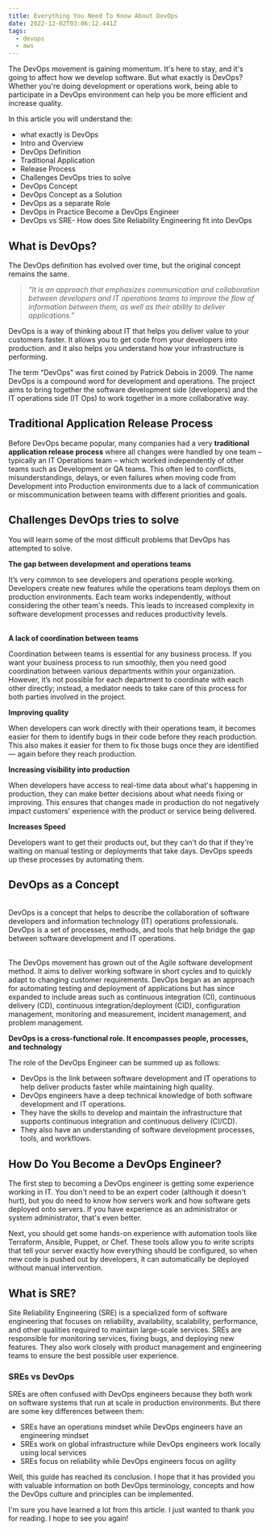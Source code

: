 ```yaml
---
title: Everything You Need To Know About DevOps
date: 2022-12-02T03:06:12.441Z
tags:
  - devops
  - aws
---
```

The DevOps movement is gaining momentum. It's here to stay, and it's going to affect how we develop software. But what exactly is DevOps? Whether you're doing development or operations work, being able to participate in a DevOps environment can help you be more efficient and increase quality.

In this article you will understand the:

* what exactly is DevOps
* Intro and Overview
* DevOps Definition
* Traditional Application
* Release Process
* Challenges DevOps tries to solve
* DevOps Concept
* DevOps Concept as a Solution
* DevOps as a separate Role
* DevOps in Practice Become a DevOps Engineer
* DevOps vs SRE- How does Site Reliability Engineering fit into DevOps

## What is DevOps?

The DevOps definition has evolved over time, but the original concept remains the same.

> *"It is an approach that emphasizes communication and collaboration between developers and IT operations teams to improve the flow of information between them, as well as their ability to deliver applications."*

DevOps is a way of thinking about IT that helps you deliver value to your customers faster. It allows you to get code from your developers into production. and it also helps you understand how your infrastructure is performing.

The term “DevOps” was first coined by Patrick Debois in 2009. The name DevOps is a compound word for development and operations. The project aims to bring together the software development side (developers) and the IT operations side (IT Ops) to work together in a more collaborative way.

## Traditional Application Release Process

Before DevOps became popular, many companies had a very **traditional application release process** where all changes were handled by one team – typically an IT Operations team – which worked independently of other teams such as Development or QA teams. This often led to conflicts, misunderstandings, delays, or even failures when moving code from Development into Production environments due to a lack of communication or miscommunication between teams with different priorities and goals.



## Challenges DevOps tries to solve

You will learn some of the most difficult problems that DevOps has attempted to solve.

**The gap between development and operations teams**

It’s very common to see developers and operations people working. Developers create new features while the operations team deploys them on production environments. Each team works independently, without considering the other team's needs. This leads to increased complexity in software development processes and reduces productivity levels.

\
**A lack of coordination between teams**

Coordination between teams is essential for any business process. If you want your business process to run smoothly, then you need good coordination between various departments within your organization. However, it’s not possible for each department to coordinate with each other directly; instead, a mediator needs to take care of this process for both parties involved in the project.



**Improving quality**

When developers can work directly with their operations team, it becomes easier for them to identify bugs in their code before they reach production. This also makes it easier for them to fix those bugs once they are identified — again before they reach production.

**Increasing visibility into production**

When developers have access to real-time data about what's happening in production, they can make better decisions about what needs fixing or improving. This ensures that changes made in production do not negatively impact customers' experience with the product or service being delivered.

**Increases Speed**

Developers want to get their products out, but they can't do that if they're waiting on manual testing or deployments that take days. DevOps speeds up these processes by automating them.



## DevOps as a Concept

\
DevOps is a concept that helps to describe the collaboration of software developers and information technology (IT) operations professionals. DevOps is a set of processes, methods, and tools that help bridge the gap between software development and IT operations.

\
The DevOps movement has grown out of the Agile software development method. It aims to deliver working software in short cycles and to quickly adapt to changing customer requirements. DevOps began as an approach for automating testing and deployment of applications but has since expanded to include areas such as continuous integration (CI), continuous delivery (CD), continuous integration/deployment (CID), configuration management, monitoring and measurement, incident management, and problem management.

**DevOps is a cross-functional role. It encompasses people, processes, and technology**

The role of the DevOps Engineer can be summed up as follows:

* DevOps is the link between software development and IT operations to help deliver products faster while maintaining high quality.
* DevOps engineers have a deep technical knowledge of both software development and IT operations. 
* They have the skills to develop and maintain the infrastructure that supports continuous integration and continuous delivery (CI/CD). 
* They also have an understanding of software development processes, tools, and workflows.



## How Do You Become a DevOps Engineer?

The first step to becoming a DevOps engineer is getting some experience working in IT. You don't need to be an expert coder (although it doesn't hurt), but you do need to know how servers work and how software gets deployed onto servers. If you have experience as an administrator or system administrator, that's even better.

Next, you should get some hands-on experience with automation tools like Terraform, Ansible, Puppet, or Chef. These tools allow you to write scripts that tell your server exactly how everything should be configured, so when new code is pushed out by developers, it can automatically be deployed without manual intervention.

## What is SRE?

Site Reliability Engineering (SRE) is a specialized form of software engineering that focuses on reliability, availability, scalability, performance, and other qualities required to maintain large-scale services. SREs are responsible for monitoring services, fixing bugs, and deploying new features. They also work closely with product management and engineering teams to ensure the best possible user experience.

### SREs vs DevOps

SREs are often confused with DevOps engineers because they both work on software systems that run at scale in production environments. But there are some key differences between them:

* SREs have an operations mindset while DevOps engineers have an engineering mindset
* SREs work on global infrastructure while DevOps engineers work locally using local services
* SREs focus on reliability while DevOps engineers focus on agility



Well, this guide has reached its conclusion. I hope that it has provided you with valuable information on both DevOps terminology, concepts and how the DevOps culture and principles can be implemented.

I'm sure you have learned a lot from this article. I just wanted to thank you for reading. I hope to see you again!